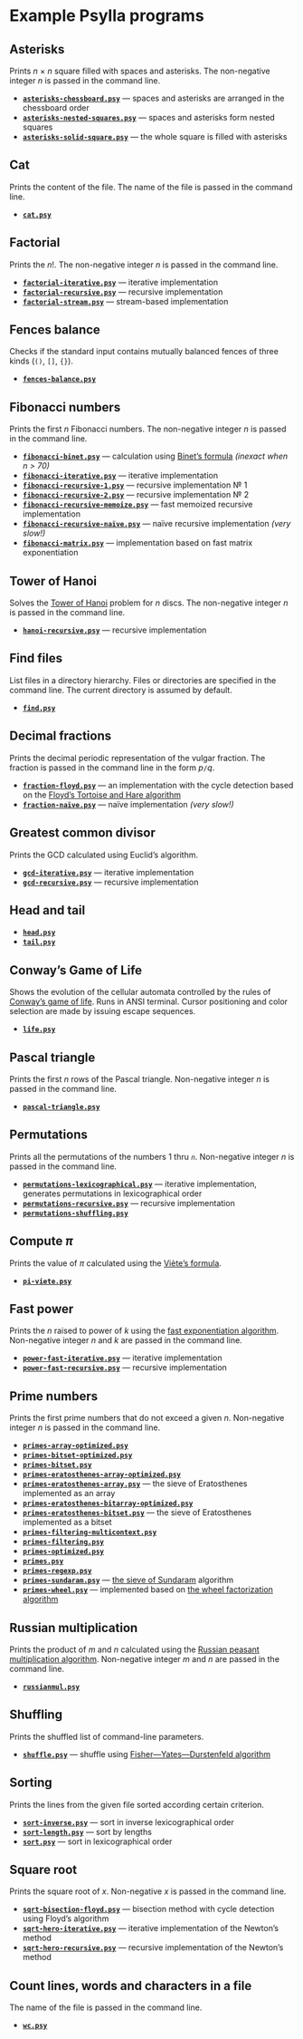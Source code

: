 # Example Psylla programs

## Asterisks

Prints _n_ × _n_ square filled with spaces and asterisks. The non-negative
integer _n_ is passed in the command line.

* [__`asterisks-chessboard.psy`__](asterisks-chessboard.psy) — spaces and
  asterisks are arranged in the chessboard order
* [__`asterisks-nested-squares.psy`__](asterisks-nested-squares.psy) — spaces
  and asterisks form nested squares
* [__`asterisks-solid-square.psy`__](asterisks-solid-square.psy) — the whole
  square is filled with asterisks

## Cat

Prints the content of the file. The name of the file is passed in the command
line.

* [__`cat.psy`__](cat.psy)

## Factorial

Prints the _n_!. The non-negative integer _n_ is passed in the command line.

* [__`factorial-iterative.psy`__](factorial-iterative.psy) — iterative
  implementation
* [__`factorial-recursive.psy`__](factorial-recursive.psy) — recursive
  implementation
* [__`factorial-stream.psy`__](factorial-stream.psy) — stream-based
  implementation

## Fences balance

Checks if the standard input contains mutually balanced fences of three kinds
(`()`, `[]`, `{}`).

* [__`fences-balance.psy`__](fences-balance.psy)

## Fibonacci numbers

Prints the first _n_ Fibonacci numbers. The non-negative integer _n_ is passed
in the command line.

* [__`fibonacci-binet.psy`__](fibonacci-binet.psy) — calculation using [Binet’s
  formula](https://en.wikipedia.org/wiki/Fibonacci_number#Binet's_formula)
  _(inexact when n > 70)_
* [__`fibonacci-iterative.psy`__](fibonacci-iterative.psy) — iterative
  implementation
* [__`fibonacci-recursive-1.psy`__](fibonacci-recursive-1.psy) — recursive
  implementation № 1
* [__`fibonacci-recursive-2.psy`__](fibonacci-recursive-2.psy) — recursive
  implementation № 2
* [__`fibonacci-recursive-memoize.psy`__](fibonacci-recursive-memoize.psy) —
  fast memoized recursive implementation
* [__`fibonacci-recursive-naïve.psy`__](fibonacci-recursive-naïve.psy) — naïve
  recursive implementation _(very slow!)_
* [__`fibonacci-matrix.psy`__](fibonacci-matrix.psy) — implementation based on
  fast matrix exponentiation

## Tower of Hanoi

Solves the [Tower of Hanoi](https://en.wikipedia.org/wiki/Tower_of_Hanoi)
problem for _n_ discs. The non-negative integer _n_ is passed in the command
line.

* [__`hanoi-recursive.psy`__](hanoi-recursive.psy) — recursive implementation

## Find files

List files in a directory hierarchy. Files or directories are specified in the
command line. The current directory is assumed by default.

* [__`find.psy`__](find.psy)

## Decimal fractions

Prints the decimal periodic representation of the vulgar fraction. The fraction
is passed in the command line in the form _p_`/`_q_.

* [__`fraction-floyd.psy`__](fraction-floyd.psy) — an implementation with the
  cycle detection based on the [Floyd’s Tortoise and Hare
  algorithm](https://en.wikipedia.org/wiki/Cycle_detection#Floyd.27s_Tortoise_and_Hare)
* [__`fraction-naïve.psy`__](fraction-naïve.psy) — naïve implementation _(very
  slow!)_

## Greatest common divisor

Prints the GCD calculated using Euclid’s algorithm.

* [__`gcd-iterative.psy`__](gcd-iterative.psy) — iterative implementation
* [__`gcd-recursive.psy`__](gcd-recursive.psy) — recursive implementation

## Head and tail

* [__`head.psy`__](head.psy)
* [__`tail.psy`__](tail.psy)

## Conway’s Game of Life

Shows the evolution of the cellular automata controlled by the rules of
[Conway’s game of life](https://en.wikipedia.org/wiki/Game_of_Life). Runs in
ANSI terminal. Cursor positioning and color selection are made by issuing
escape sequences.

* [__`life.psy`__](life.psy)

## Pascal triangle

Prints the first _n_ rows of the Pascal triangle. Non-negative integer _n_ is
passed in the command line.

* [__`pascal-triangle.psy`__](pascal-triangle.psy)

## Permutations

Prints all the permutations of the numbers 1 thru _`n`_. Non-negative integer
_n_ is passed in the command line.

* [__`permutations-lexicographical.psy`__](permutations-lexicographical.psy) —
  iterative implementation, generates permutations in lexicographical order
* [__`permutations-recursive.psy`__](permutations-recursive.psy) — recursive
  implementation
* [__`permutations-shuffling.psy`__](permutations-shuffling.psy)

## Compute _π_

Prints the value of _π_ calculated using the [Viète’s
formula](https://en.wikipedia.org/wiki/Vi%C3%A8te%27s_formula).

* [__`pi-viete.psy`__](pi-viete.psy)

## Fast power

Prints the _n_ raised to power of _k_ using the [fast exponentiation
algorithm](https://en.wikipedia.org/wiki/Exponentiation_by_squaring).
Non-negative integer _n_ and _k_ are passed in the command line.

* [__`power-fast-iterative.psy`__](power-fast-iterative.psy) — iterative
  implementation
* [__`power-fast-recursive.psy`__](power-fast-recursive.psy) — recursive
  implementation

## Prime numbers

Prints the first prime numbers that do not exceed a given _n_. Non-negative
integer _n_ is passed in the command line.

* [__`primes-array-optimized.psy`__](primes-array-optimized.psy)
* [__`primes-bitset-optimized.psy`__](primes-bitset-optimized.psy)
* [__`primes-bitset.psy`__](primes-bitset.psy)
* [__`primes-eratosthenes-array-optimized.psy`__](primes-eratosthenes-array-optimized.psy)
* [__`primes-eratosthenes-array.psy`__](primes-eratosthenes-array.psy) — the
  sieve of Eratosthenes implemented as an array
* [__`primes-eratosthenes-bitarray-optimized.psy`__](primes-eratosthenes-bitarray-optimized.psy)
* [__`primes-eratosthenes-bitset.psy`__](primes-eratosthenes-bitset.psy) — the
  sieve of Eratosthenes implemented as a bitset
* [__`primes-filtering-multicontext.psy`__](primes-filtering-multicontext.psy)
* [__`primes-filtering.psy`__](primes-filtering.psy)
* [__`primes-optimized.psy`__](primes-optimized.psy)
* [__`primes.psy`__](primes.psy)
* [__`primes-regexp.psy`__](primes-regexp.psy)
* [__`primes-sundaram.psy`__](primes-sundaram.psy) — [the sieve of
  Sundaram](https://en.wikipedia.org/wiki/Sieve_of_Sundaram) algorithm
* [__`primes-wheel.psy`__](primes-wheel.psy) — implemented based on [the wheel
  factorization algorithm](https://en.wikipedia.org/wiki/Wheel_factorization)

## Russian multiplication

Prints the product of _m_ and _n_ calculated using the [Russian peasant
multiplication
algorithm](https://en.wikipedia.org/wiki/Ancient_Egyptian_multiplication#Russian_peasant_multiplication).
Non-negative integer _m_ and _n_ are passed in the command line.

* [__`russianmul.psy`__](russianmul.psy)

## Shuffling

Prints the shuffled list of command-line parameters.

* [__`shuffle.psy`__](shuffle.psy) — shuffle using [Fisher—Yates—Durstenfeld
  algorithm](https://en.wikipedia.org/wiki/Fisher%E2%80%93Yates_shuffle)

## Sorting

Prints the lines from the given file sorted according certain criterion.

* [__`sort-inverse.psy`__](sort-inverse.psy) — sort in inverse lexicographical
  order
* [__`sort-length.psy`__](sort-length.psy) — sort by lengths
* [__`sort.psy`__](sort.psy) — sort in lexicographical order

## Square root

Prints the square root of _x_. Non-negative _x_ is passed in the command line.

* [__`sqrt-bisection-floyd.psy`__](sqrt-bisection-floyd.psy) — bisection method
  with cycle detection using Floyd’s algorithm
* [__`sqrt-hero-iterative.psy`__](sqrt-hero-iterative.psy) — iterative
  implementation of the Newton’s method
* [__`sqrt-hero-recursive.psy`__](sqrt-hero-recursive.psy) — recursive
  implementation of the Newton’s method

## Count lines, words and characters in a file

The name of the file is passed in the command line.

* [__`wc.psy`__](wc.psy)
